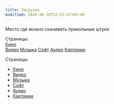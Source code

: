 ```yaml
---
title: Загрузки
modified: 2020-06-30T22:57:47+03:00
---
```


Место где можно скачивать прикольные штуки

Страницы:  
[Кино](./kino.md)    
[Видео](./video.md) 
[Музыка](./music.md)
[Софт](./soft.md)
[Аудио](./audio.md)
[Картинки](./images.md)


Страницы:
* [Кино](./kino.md)
* [Видео](./video.md)
* [Музыка](./music.md)
* [Софт](./soft.md)
* [Аудио](./audio.md)
* [Картинки](./images.md)